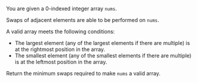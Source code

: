 You are given a 0-indexed integer array ```nums```.

Swaps of adjacent elements are able to be performed on ```nums```.

A valid array meets the following conditions:

* The largest element (any of the largest elements if there are multiple) is at the rightmost position in the array.
* The smallest element (any of the smallest elements if there are multiple) is at the leftmost position in the array.

Return the minimum swaps required to make ```nums``` a valid array.
